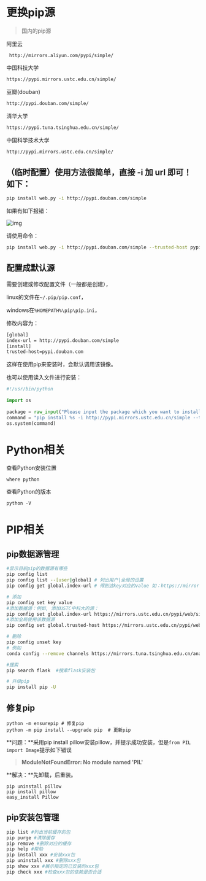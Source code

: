 # 更换pip源

> 国内的pip源

阿里云

```text
 http://mirrors.aliyun.com/pypi/simple/
```

中国科技大学

```sh
https://pypi.mirrors.ustc.edu.cn/simple/
```

豆瓣(douban) 

```sh
http://pypi.douban.com/simple/ 
```

清华大学 

```sh
https://pypi.tuna.tsinghua.edu.cn/simple/
```

中国科学技术大学 

```sh
http://pypi.mirrors.ustc.edu.cn/simple/
```

## （临时配置）使用方法很简单，直接 -i 加 url 即可！如下：

```sh
pip install web.py -i http://pypi.douban.com/simple
```

如果有如下报错：

![img](https://gitee.com/ming-xiangyu/Imageshack/raw/master/img/1005188-20160824100208198-524213286.png)

请使用命令：

```sh
pip install web.py -i http://pypi.douban.com/simple --trusted-host pypi.douban.com
```

## 配置成默认源

需要创建或修改配置文件（一般都是创建），

linux的文件在`~/.pip/pip.conf`，

windows在`%HOMEPATH%\pip\pip.ini`，

修改内容为：

```bash
[global]
index-url = http://pypi.douban.com/simple
[install]
trusted-host=pypi.douban.com
```

这样在使用pip来安装时，会默认调用该镜像。

也可以使用读入文件进行安装：

```python
#!/usr/bin/python
  
import os
  
package = raw_input("Please input the package which you want to install!\n")
command = "pip install %s -i http://pypi.mirrors.ustc.edu.cn/simple --trusted-host pypi.mirrors.ustc.edu.cn" % package
os.system(command)
```

# Python相关

查看Python安装位置

```python3
where python
```

查看Python的版本

```python3
python -V
```

# PIP相关

## pip数据源管理

```sh
#显示目前pip的数据源有哪些
pip config list
pip config list --[user|global] # 列出用户|全局的设置
pip config get global.index-url # 得到这key对应的value 如：https://mirrors.aliyun.com/pypi/simple/

# 添加
pip config set key value
#添加数据源：例如, 添加USTC中科大的源：
pip config set global.index-url https://mirrors.ustc.edu.cn/pypi/web/simple
#添加全局使用该数据源
pip config set global.trusted-host https://mirrors.ustc.edu.cn/pypi/web/simple

# 删除
pip config unset key
# 例如
conda config --remove channels https://mirrors.tuna.tsinghua.edu.cn/anaconda/pkgs/free/

#搜索
pip search flask  #搜素flask安装包

# 升级pip
pip install pip -U
```

## 修复pip

```python3
python -m ensurepip # 修复pip
python -m pip install --upgrade pip  # 更新pip
```

**问题：**采用pip install pillow安装pillow，并提示成功安装，但是`from PIL import Image`提示如下错误

> **ModuleNotFoundError: No module named 'PIL'**

**解决：**先卸载，后重装。

```python3
pip uninstall pillow 
pip install pillow 
easy_install Pillow 
```

## pip安装包管理

```sh
pip list #列出当前缓存的包
pip purge #清除缓存
pip remove #删除对应的缓存
pip help #帮助
pip install xxx #安装xxx包
pip uninstall xxx #删除xxx包
pip show xxx #展示指定的已安装的xxx包
pip check xxx #检查xxx包的依赖是否合适
```

